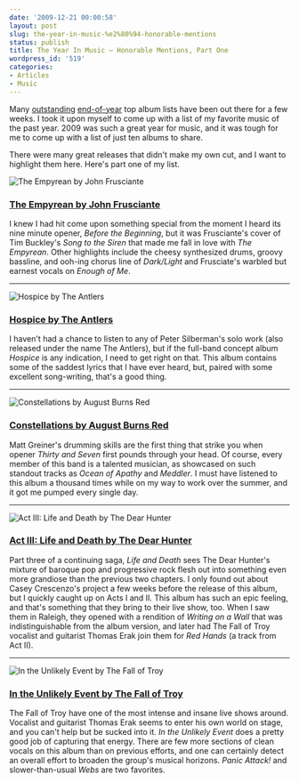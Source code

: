 ```yaml
---
date: '2009-12-21 00:00:58'
layout: post
slug: the-year-in-music-%e2%80%94-honorable-mentions
status: publish
title: The Year In Music — Honorable Mentions, Part One
wordpress_id: '519'
categories:
- Articles
- Music
---
```


Many [outstanding][pitchfork-top50] [end-of-year][spin-top40] top album lists have been out there for a few weeks. I took it upon myself to come up with a list of my favorite music of the past year. 2009 was such a great year for music, and it was tough for me to come up with a list of just ten albums to share. 

[pitchfork-top50]: http://pitchfork.com/features/staff-lists/7744-the-top-50-albums-of-2009/
[spin-top40]: http://www.spin.com/gallery/40-best-albums-2009

There were many great releases that didn't make my own cut, and I want to highlight them here. Here's part one of my list.

![The Empyrean by John Frusciante](http://www.thomasupton.com/images/album/john-frusciante_the-empyrean_2009.jpg)
### [The Empyrean by John Frusciante](http://www.last.fm/music/John+Frusciante)
I knew I had hit come upon something special from the moment I heard its nine minute opener, *Before the Beginning*, but it was Frusciante's cover of Tim Buckley's *Song to the Siren* that made me fall in love with *The Empyrean*. Other highlights include the cheesy synthesized drums, groovy bassline, and ooh-ing chorus line of *Dark/Light* and Frusciate's warbled but earnest vocals on *Enough of Me*.
***
![Hospice by The Antlers](http://www.thomasupton.com/images/album/the-antlers_hospice_2009.jpg)
### [Hospice by The Antlers](http://www.last.fm/music/The+Antlers/Hospice)
I haven't had a chance to listen to any of Peter Silberman's solo work (also released under the name The Antlers), but if the full-band concept album *Hospice* is any indication, I need to get right on that. This album contains some of the saddest lyrics that I have ever heard, but, paired with some excellent song-writing, that's a good thing.
***
![Constellations by August Burns Red](http://www.thomasupton.com/images/album/august-burns-red_constellations_2009.jpg)
### [Constellations by August Burns Red](http://www.last.fm/music/August+Burns+Red/Constellations)
Matt Greiner's drumming skills are the first thing that strike you when opener *Thirty and Seven* first pounds through your head. Of course, every member of this band is a talented musician, as showcased on such standout tracks as *Ocean of Apathy* and *Meddler*. I must have listened to this album a thousand times while on my way to work over the summer, and it got me pumped every single day.
***
![Act III: Life and Death by The Dear Hunter](http://www.thomasupton.com/images/album/the-dear-hunter_life-and-death_2009.jpg)
### [Act III: Life and Death by The Dear Hunter](http://www.last.fm/music/The+Dear+Hunter)
Part three of a continuing saga, *Life and Death* sees The Dear Hunter's mixture of baroque pop and progressive rock flesh out into something even more grandiose than the previous two chapters. I only found out about Casey Crescenzo's project a few weeks before the release of this album, but I quickly caught up on Acts I and II. This album has such an epic feeling, and that's something that they bring to their live show, too. When I saw them in Raleigh, they opened with a rendition of *Writing on a Wall* that was indistinguishable from the album version, and later had The Fall of Troy vocalist and guitarist Thomas Erak join them for *Red Hands* (a track from Act II).
***
![In the Unlikely Event by The Fall of Troy](http://www.thomasupton.com/images/album/the-fall-of-troy_in-the-unlikely-event_2009.jpg)
### [In the Unlikely Event by The Fall of Troy](http://www.last.fm/music/The+Fall+of+Troy/In+the+Unlikely+Event)
The Fall of Troy have one of the most intense and insane live shows around. Vocalist and guitarist Thomas Erak seems to enter his own world on stage, and you can't help but be sucked into it. *In the Unlikely Event* does a pretty good job of capturing that energy. There are few more sections of clean vocals on this album than on previous efforts, and one can certainly detect an overall effort to broaden the group's musical horizons. *Panic Attack!* and slower-than-usual *Webs* are two favorites.
